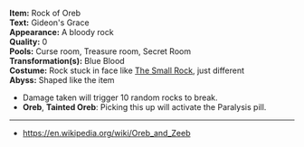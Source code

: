 **Item:** Rock of Oreb
<br>
**Text:** Gideon's Grace
<br>
**Appearance:** A bloody rock
<br>
**Quality:** 0
<br>
**Pools:** Curse room, Treasure room, Secret Room
<br>
**Transformation(s):** Blue Blood
<br>
**Costume:** Rock stuck in face like [The Small Rock](https://bindingofisaacrebirth.fandom.com/wiki/The_Small_Rock), just different
<br>
**Abyss:** Shaped like the item

- Damage taken will trigger 10 random rocks to break.
- **Oreb**, **Tainted Oreb**: Picking this up will activate the Paralysis pill.

---

- https://en.wikipedia.org/wiki/Oreb_and_Zeeb
